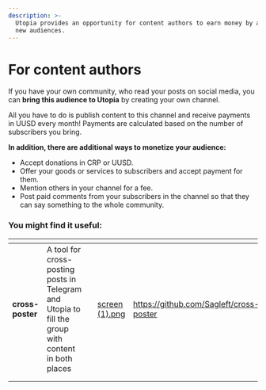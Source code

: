 ```yaml
---
description: >-
  Utopia provides an opportunity for content authors to earn money by attracting
  new audiences.
---
```


# For content authors

If you have your own community, who read your posts on social media, you can **bring this audience to Utopia** by creating your own channel.

All you have to do is publish content to this channel and receive payments in UUSD every month! Payments are calculated based on the number of subscribers you bring.

**In addition, there are additional ways to monetize your audience:**

* Accept donations in CRP or UUSD.
* Offer your goods or services to subscribers and accept payment for them.
* Mention others in your channel for a fee.
* Post paid comments from your subscribers in the channel so that they can say something to the whole community.

### You might find it useful:

<table data-card-size="large" data-view="cards"><thead><tr><th></th><th></th><th></th><th data-hidden data-card-cover data-type="files"></th><th data-hidden data-card-target data-type="content-ref"></th></tr></thead><tbody><tr><td><strong>cross-poster</strong></td><td>A tool for cross-posting posts in Telegram and Utopia to fill the group with content in both places</td><td></td><td><a href=".gitbook/assets/screen (1).png">screen (1).png</a></td><td><a href="https://github.com/Sagleft/cross-poster">https://github.com/Sagleft/cross-poster</a></td></tr><tr><td></td><td></td><td></td><td></td><td></td></tr><tr><td></td><td></td><td></td><td></td><td></td></tr></tbody></table>
